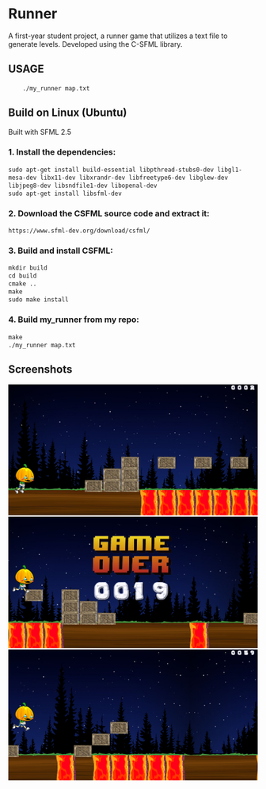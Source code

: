 # Runner

A first-year student project, a runner game that utilizes a text file to generate levels. Developed using the C-SFML library.

## USAGE
    	./my_runner map.txt

## Build on Linux (Ubuntu)

Built with SFML 2.5

### 1. Install the dependencies:

	sudo apt-get install build-essential libpthread-stubs0-dev libgl1-mesa-dev libx11-dev libxrandr-dev libfreetype6-dev libglew-dev libjpeg8-dev libsndfile1-dev libopenal-dev
	sudo apt-get install libsfml-dev

### 2. Download the CSFML source code and extract it:
	https://www.sfml-dev.org/download/csfml/

### 3. Build and install CSFML:

    mkdir build
	cd build
	cmake ..
	make
	sudo make install

### 4. Build my_runner from my repo:
	make
	./my_runner map.txt


## Screenshots

![Alt text](screenshots/1.png?raw=true "1")
![Alt text](screenshots/2.png?raw=true "2")
![Alt text](screenshots/3.png?raw=true "3")